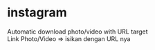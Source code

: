 # instagram
Automatic download photo/video with URL target <br />
Link Photo/Video => isikan dengan URL nya

